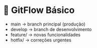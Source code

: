 # 🔀 GitFlow Básico
- main → branch principal (produção)
- develop → branch de desenvolvimento
- feature/ → novas funcionalidades
- hotfix/ → correções urgentes
